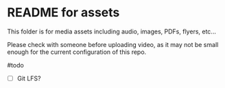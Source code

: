 # README for assets 

This folder is for media assets including audio, images, PDFs, flyers, etc... 

Please check with someone before uploading video, as it may not be small enough for the current configuration of this repo. 

#todo
- [ ] Git LFS? 
